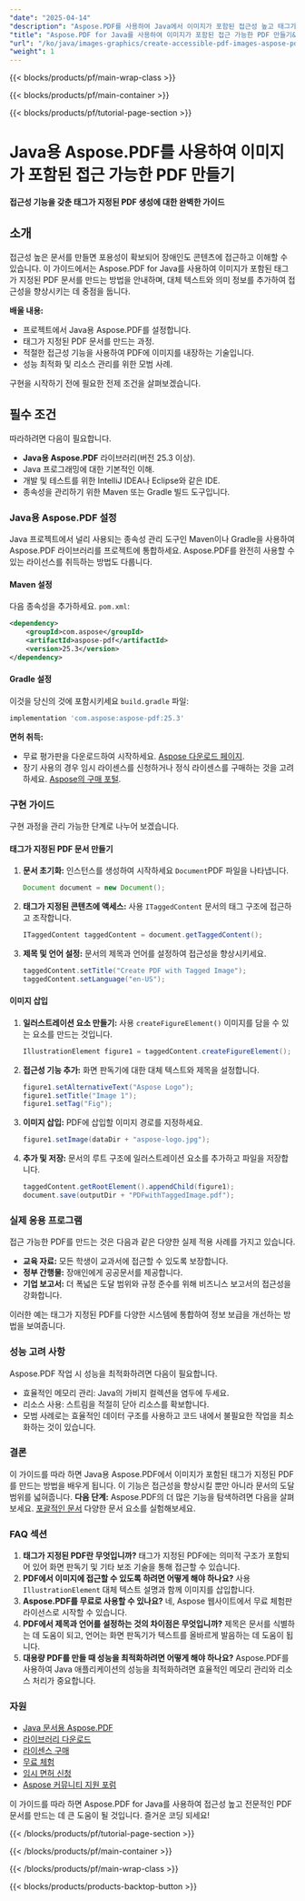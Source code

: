 ```yaml
---
"date": "2025-04-14"
"description": "Aspose.PDF를 사용하여 Java에서 이미지가 포함된 접근성 높고 태그가 지정된 PDF 문서를 만드는 방법을 알아보세요. 접근성을 높이고 콘텐츠의 포용성을 확보하세요."
"title": "Aspose.PDF for Java를 사용하여 이미지가 포함된 접근 가능한 PDF 만들기&#58; 태그가 지정된 PDF 생성을 위한 완벽한 가이드"
"url": "/ko/java/images-graphics/create-accessible-pdf-images-aspose-pdf-java/"
"weight": 1
---
```


{{< blocks/products/pf/main-wrap-class >}}

{{< blocks/products/pf/main-container >}}

{{< blocks/products/pf/tutorial-page-section >}}
# Java용 Aspose.PDF를 사용하여 이미지가 포함된 접근 가능한 PDF 만들기

**접근성 기능을 갖춘 태그가 지정된 PDF 생성에 대한 완벽한 가이드**

## 소개
접근성 높은 문서를 만들면 포용성이 확보되어 장애인도 콘텐츠에 접근하고 이해할 수 있습니다. 이 가이드에서는 Aspose.PDF for Java를 사용하여 이미지가 포함된 태그가 지정된 PDF 문서를 만드는 방법을 안내하며, 대체 텍스트와 의미 정보를 추가하여 접근성을 향상시키는 데 중점을 둡니다.

**배울 내용:**
- 프로젝트에서 Java용 Aspose.PDF를 설정합니다.
- 태그가 지정된 PDF 문서를 만드는 과정.
- 적절한 접근성 기능을 사용하여 PDF에 이미지를 내장하는 기술입니다.
- 성능 최적화 및 리소스 관리를 위한 모범 사례.

구현을 시작하기 전에 필요한 전제 조건을 살펴보겠습니다.

## 필수 조건
따라하려면 다음이 필요합니다.
- **Java용 Aspose.PDF** 라이브러리(버전 25.3 이상).
- Java 프로그래밍에 대한 기본적인 이해.
- 개발 및 테스트를 위한 IntelliJ IDEA나 Eclipse와 같은 IDE.
- 종속성을 관리하기 위한 Maven 또는 Gradle 빌드 도구입니다.

### Java용 Aspose.PDF 설정
Java 프로젝트에서 널리 사용되는 종속성 관리 도구인 Maven이나 Gradle을 사용하여 Aspose.PDF 라이브러리를 프로젝트에 통합하세요. Aspose.PDF를 완전히 사용할 수 있는 라이선스를 취득하는 방법도 다룹니다.

#### **Maven 설정**
다음 종속성을 추가하세요. `pom.xml`:
```xml
<dependency>
    <groupId>com.aspose</groupId>
    <artifactId>aspose-pdf</artifactId>
    <version>25.3</version>
</dependency>
```
#### **Gradle 설정**
이것을 당신의 것에 포함시키세요 `build.gradle` 파일:
```gradle
implementation 'com.aspose:aspose-pdf:25.3'
```
**면허 취득:**
- 무료 평가판을 다운로드하여 시작하세요. [Aspose 다운로드 페이지](https://releases.aspose.com/pdf/java/).
- 장기 사용의 경우 임시 라이센스를 신청하거나 정식 라이센스를 구매하는 것을 고려하세요. [Aspose의 구매 포털](https://purchase.aspose.com/buy).

### 구현 가이드
구현 과정을 관리 가능한 단계로 나누어 보겠습니다.

#### **태그가 지정된 PDF 문서 만들기**
1. **문서 초기화:** 인스턴스를 생성하여 시작하세요 `Document`PDF 파일을 나타냅니다.
    ```java
    Document document = new Document();
    ```
2. **태그가 지정된 콘텐츠에 액세스:** 사용 `ITaggedContent` 문서의 태그 구조에 접근하고 조작합니다.
    ```java
    ITaggedContent taggedContent = document.getTaggedContent();
    ```
3. **제목 및 언어 설정:** 문서의 제목과 언어를 설정하여 접근성을 향상시키세요.
    ```java
    taggedContent.setTitle("Create PDF with Tagged Image");
    taggedContent.setLanguage("en-US");
    ```
#### **이미지 삽입**
1. **일러스트레이션 요소 만들기:** 사용 `createFigureElement()` 이미지를 담을 수 있는 요소를 만드는 것입니다.
    ```java
    IllustrationElement figure1 = taggedContent.createFigureElement();
    ```
2. **접근성 기능 추가:** 화면 판독기에 대한 대체 텍스트와 제목을 설정합니다.
    ```java
    figure1.setAlternativeText("Aspose Logo");
    figure1.setTitle("Image 1");
    figure1.setTag("Fig");
    ```
3. **이미지 삽입:** PDF에 삽입할 이미지 경로를 지정하세요.
    ```java
    figure1.setImage(dataDir + "aspose-logo.jpg");
    ```
4. **추가 및 저장:** 문서의 루트 구조에 일러스트레이션 요소를 추가하고 파일을 저장합니다.
    ```java
    taggedContent.getRootElement().appendChild(figure1);
    document.save(outputDir + "PDFwithTaggedImage.pdf");
    ```
### 실제 응용 프로그램
접근 가능한 PDF를 만드는 것은 다음과 같은 다양한 실제 적용 사례를 가지고 있습니다.
- **교육 자료:** 모든 학생이 교과서에 접근할 수 있도록 보장합니다.
- **정부 간행물:** 장애인에게 공공문서를 제공합니다.
- **기업 보고서:** 더 폭넓은 도달 범위와 규정 준수를 위해 비즈니스 보고서의 접근성을 강화합니다.

이러한 예는 태그가 지정된 PDF를 다양한 시스템에 통합하여 정보 보급을 개선하는 방법을 보여줍니다.
### 성능 고려 사항
Aspose.PDF 작업 시 성능을 최적화하려면 다음이 필요합니다.
- 효율적인 메모리 관리: Java의 가비지 컬렉션을 염두에 두세요.
- 리소스 사용: 스트림을 적절히 닫아 리소스를 확보합니다.
- 모범 사례로는 효율적인 데이터 구조를 사용하고 코드 내에서 불필요한 작업을 최소화하는 것이 있습니다.
### 결론
이 가이드를 따라 하면 Java용 Aspose.PDF에서 이미지가 포함된 태그가 지정된 PDF를 만드는 방법을 배우게 됩니다. 이 기능은 접근성을 향상시킬 뿐만 아니라 문서의 도달 범위를 넓혀줍니다.
**다음 단계:**
Aspose.PDF의 더 많은 기능을 탐색하려면 다음을 살펴보세요. [포괄적인 문서](https://reference.aspose.com/pdf/java/) 다양한 문서 요소를 실험해보세요.
### FAQ 섹션
1. **태그가 지정된 PDF란 무엇입니까?** 태그가 지정된 PDF에는 의미적 구조가 포함되어 있어 화면 판독기 및 기타 보조 기술을 통해 접근할 수 있습니다.
2. **PDF에서 이미지에 접근할 수 있도록 하려면 어떻게 해야 하나요?** 사용 `IllustrationElement` 대체 텍스트 설명과 함께 이미지를 삽입합니다.
3. **Aspose.PDF를 무료로 사용할 수 있나요?** 네, Aspose 웹사이트에서 무료 체험판 라이선스로 시작할 수 있습니다.
4. **PDF에서 제목과 언어를 설정하는 것의 차이점은 무엇입니까?** 제목은 문서를 식별하는 데 도움이 되고, 언어는 화면 판독기가 텍스트를 올바르게 발음하는 데 도움이 됩니다.
5. **대용량 PDF를 만들 때 성능을 최적화하려면 어떻게 해야 하나요?** Aspose.PDF를 사용하여 Java 애플리케이션의 성능을 최적화하려면 효율적인 메모리 관리와 리소스 처리가 중요합니다.
### 자원
- [Java 문서용 Aspose.PDF](https://reference.aspose.com/pdf/java/)
- [라이브러리 다운로드](https://releases.aspose.com/pdf/java/)
- [라이센스 구매](https://purchase.aspose.com/buy)
- [무료 체험](https://releases.aspose.com/pdf/java/)
- [임시 면허 신청](https://purchase.aspose.com/temporary-license/)
- [Aspose 커뮤니티 지원 포럼](https://forum.aspose.com/c/pdf/10)

이 가이드를 따라 하면 Aspose.PDF for Java를 사용하여 접근성 높고 전문적인 PDF 문서를 만드는 데 큰 도움이 될 것입니다. 즐거운 코딩 되세요!

{{< /blocks/products/pf/tutorial-page-section >}}

{{< /blocks/products/pf/main-container >}}

{{< /blocks/products/pf/main-wrap-class >}}

{{< blocks/products/products-backtop-button >}}
